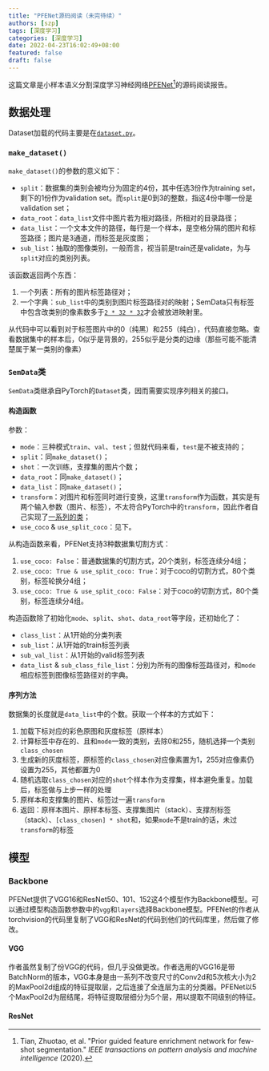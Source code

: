 ```yaml
---
title: "PFENet源码阅读（未完待续）"
authors: [szp]
tags: [深度学习]
categories: [深度学习]
date: 2022-04-23T16:02:49+08:00
featured: false
draft: false
---
```


这篇文章是小样本语义分割深度学习神经网络[PFENet](https://github.com/dvlab-research/PFENet)[^tian2020prior]的源码阅读报告。

<!--more-->

## 数据处理

Dataset加载的代码主要是在[`dataset.py`](https://github.com/dvlab-research/PFENet/blob/master/util/dataset.py)。

### `make_dataset()`

`make_dataset()`的参数的意义如下：

- `split`：数据集的类别会被均分为固定的4份，其中任选3份作为training set，剩下的1份作为validation set。而`split`是0到3的整数，指这4份中哪一份是validation set；
- `data_root`：`data_list`文件中图片若为相对路径，所相对的目录路径；
- `data_list`：一个文本文件的路径，每行是一个样本，是空格分隔的图片和标签路径；图片是3通道，而标签是灰度图；
- `sub_list`：抽取的图像类别，一般而言，视当前是train还是validate，为与`split`对应的类别列表。

该函数返回两个东西：

1. 一个列表：所有的图片标签路径对；
2. 一个字典：`sub_list`中的类别到图片标签路径对的映射；SemData只有标签中包含改类别的像素数多于[`2 * 32 * 32`](https://github.com/dvlab-research/PFENet/blob/master/util/dataset.py#L60)才会被放进映射里。

从代码中可以看到对于标签图片中的0（纯黑）和255（纯白），代码直接忽略。查看数据集中的样本后，0似乎是背景的，255似乎是分类的边缘（那些可能不能清楚属于某一类别的像素）

### `SemData`类

`SemData`类继承自PyTorch的`Dataset`类，因而需要实现序列相关的接口。

#### 构造函数

参数：

- `mode`：三种模式`train`、`val`、`test`；但就代码来看，`test`是不被支持的；
- `split`：同`make_dataset()`；
- `shot`：一次训练，支撑集的图片个数；
- `data_root`：同`make_dataset()`；
- `data_list`：同`make_dataset()`；
- `transform`：对图片和标签同时进行变换，这里`transform`作为函数，其实是有两个输入参数（图片、标签），不太符合PyTorch中的`transform`，因此作者自己实现了[一系列的类](https://github.com/dvlab-research/PFENet/blob/master/util/transform.py)；
- `use_coco` & `use_split_coco`：见下。

从构造函数来看，PFENet支持3种数据集切割方式：

1. `use_coco: False`：普通数据集的切割方式，20个类别，标签连续分4组；
2. `use_coco: True & use_split_coco: True`：对于coco的切割方式，80个类别，标签轮换分4组；
3. `use_coco: True & use_split_coco: False`：对于coco的切割方式，80个类别，标签连续分4组。

构造函数除了初始化`mode`、`split`、`shot`、`data_root`等字段，还初始化了：

- `class_list`：从1开始的分类列表
- `sub_list`：从1开始的train标签列表
- `sub_val_list`：从1开始的valid标签列表
- `data_list` & `sub_class_file_list`：分别为所有的图像标签路径对，和`mode`相应标签到图像标签路径对的字典。

#### 序列方法

数据集的长度就是`data_list`中的个数。获取一个样本的方式如下：

1. 加载下标对应的彩色原图和灰度标签（原样本）
2. 计算标签中存在的、且和`mode`一致的类别，去除0和255，随机选择一个类别`class_chosen`
3. 生成新的灰度标签，原标签的`class_chosen`对应像素置为1，255对应像素仍设置为255，其他都置为0
4. 随机选取`class_chosen`对应的`shot`个样本作为支撑集，样本避免重复。加载后，标签做与上步一样的处理
5. 原样本和支撑集的图片、标签过一遍`transform`
6. 返回：原样本图片、原样本标签、支撑集图片（stack）、支撑剂标签（stack）、`[class_chosen] * shot`和，如果`mode`不是train的话，未过`transform`的标签

## 模型

### Backbone

PFENet提供了VGG16和ResNet50、101、152这4个模型作为Backbone模型。可以通过模型构造函数参数中的`vgg`和`layers`选择Backbone模型。PFENet的作者从torchvision的代码里复制了VGG和ResNet的代码到他们的代码库里，然后做了修改。

#### VGG

作者虽然复制了份VGG的代码，但几乎没做更改。作者选用的VGG16是带BatchNorm的版本，VGG本身是由一系列不改变尺寸的Conv2d和5次核大小为2的MaxPool2d组成的特征提取层，之后连接了全连层为主的分类器。PFENet以5个MaxPool2d为层结尾，将特征提取层细分为5个层，用以提取不同级别的特征。

#### ResNet

[^tian2020prior]: Tian, Zhuotao, et al. "Prior guided feature enrichment network for few-shot segmentation." *IEEE transactions on pattern analysis and machine intelligence* (2020).
